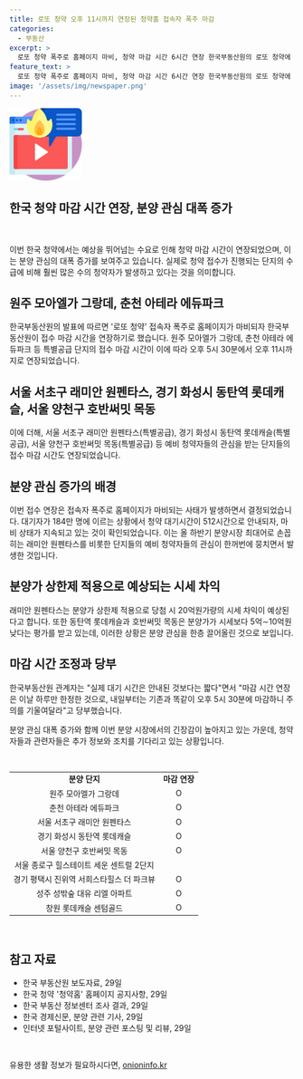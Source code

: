 ```yaml
---
title: 로또 청약 오후 11시까지 연장된 청약홈 접속자 폭주 마감
categories:
  - 부동산
excerpt: >
  로또 청약 폭주로 홈페이지 마비, 청약 마감 시간 6시간 연장 한국부동산원의 로또 청약에 대한 접수 마감 시간이 폭주로 홈페이지가 마비되자 6시간 연장됐다. 원주, 춘천, 서울, 경기 등 9개 단지의 청약홈 접수 마감 시간이 연장되었으며, 무순위 청약도 추가 연장됐다. 올 하반기 분양시장 최대어인 래미안 원펜타스와 호반써밋 목동, 동탄역 롯데캐슬 등의 청약일정이 겹쳐 대기자 수는 184만명에 달해 대기시간은 512시간에 이르렀다. 
feature_text: >
  로또 청약 폭주로 홈페이지 마비, 청약 마감 시간 6시간 연장 한국부동산원의 로또 청약에 대한 접수 마감 시간이 폭주로 홈페이지가 마비되자 6시간 연장됐다. 원주, 춘천, 서울, 경기 등 9개 단지의 청약홈 접수 마감 시간이 연장되었으며, 무순위 청약도 추가 연장됐다. 올 하반기 분양시장 최대어인 래미안 원펜타스와 호반써밋 목동, 동탄역 롯데캐슬 등의 청약일정이 겹쳐 대기자 수는 184만명에 달해 대기시간은 512시간에 이르렀다. 
image: '/assets/img/newspaper.png'
---
```


<p><img src="/assets/img/news.png" alt="rentncar 속보" /></p>

<h2>한국 청약 마감 시간 연장, 분양 관심 대폭 증가</h2>

<p data-ke-size="size16">&nbsp;</p>

<p>이번 한국 청약에서는 예상을 뛰어넘는 수요로 인해 청약 마감 시간이 연장되었으며, 이는 분양 관심의 대폭 증가를 보여주고 있습니다. 실제로 청약 접수가 진행되는 단지의 수급에 비해 훨씬 많은 수의 청약자가 발생하고 있다는 것을 의미합니다.</p>

<h2 data-ke-size="size26">원주 모아엘가 그랑데, 춘천 아테라 에듀파크</h2>

<p>한국부동산원의 발표에 따르면 '로또 청약' 접속자 폭주로 홈페이지가 마비되자 한국부동산원이 접수 마감 시간을 연장하기로 했습니다. 원주 모아엘가 그랑데, 춘천 아테라 에듀파크 등 특별공급 단지의 접수 마감 시간이 이에 따라 오후 5시 30분에서 오후 11시까지로 연장되었습니다.</p>

<h2 data-ke-size="size26">서울 서초구 래미안 원펜타스, 경기 화성시 동탄역 롯데캐슬, 서울 양천구 호반써밋 목동</h2>

<p>이에 더해, 서울 서초구 래미안 원펜타스(특별공급), 경기 화성시 동탄역 롯데캐슬(특별공급), 서울 양천구 호반써밋 목동(특별공급) 등 예비 청약자들의 관심을 받는 단지들의 접수 마감 시간도 연장되었습니다.</p>

<h2 data-ke-size="size26">분양 관심 증가의 배경</h2>

<p>이번 접수 연장은 접속자 폭주로 홈페이지가 마비되는 사태가 발생하면서 결정되었습니다. 대기자가 184만 명에 이르는 상황에서 청약 대기시간이 512시간으로 안내되자, 마비 상태가 지속되고 있는 것이 확인되었습니다. 이는 올 하반기 분양시장 최대어로 손꼽히는 래미안 원펜타스를 비롯한 단지들의 예비 청약자들의 관심이 한꺼번에 뭉치면서 발생한 것입니다.</p>

<h2 data-ke-size="size26">분양가 상한제 적용으로 예상되는 시세 차익</h2>

<p>래미안 원펜타스는 분양가 상한제 적용으로 당첨 시 20억원가량의 시세 차익이 예상된다고 합니다. 또한 동탄역 롯데캐슬과 호반써밋 목동은 분양가가 시세보다 5억∼10억원 낮다는 평가를 받고 있는데, 이러한 상황은 분양 관심을 한층 끌어올린 것으로 보입니다.</p>

<h2 data-ke-size="size26">마감 시간 조정과 당부</h2>

<p>한국부동산원 관계자는 "실제 대기 시간은 안내된 것보다는 짧다"면서 "마감 시간 연장은 이날 하루만 한정한 것으로, 내일부터는 기존과 똑같이 오후 5시 30분에 마감하니 주의를 기울여달라"고 당부했습니다.</p>

<p>분양 관심 대폭 증가와 함께 이번 분양 시장에서의 긴장감이 높아지고 있는 가운데, 청약자들과 관련자들은 추가 정보와 조치를 기다리고 있는 상황입니다.</p>

<p data-ke-size="size16">&nbsp;</p>

<table>
<tbody>
<tr>
<td style="text-align: center; height: 17px;"><b>분양 단지</b></td>
<td style="text-align: center; height: 17px;"><b>마감 연장</b></td>
</tr>
<tr>
<td style="text-align: center; height: 17px;">원주 모아엘가 그랑데</td>
<td style="text-align: center; height: 17px;">O</td>
</tr>
<tr>
<td style="text-align: center; height: 17px;">춘천 아테라 에듀파크</td>
<td style="text-align: center; height: 17px;">O</td>
</tr>
<tr>
<td style="text-align: center; height: 17px;">서울 서초구 래미안 원펜타스</td>
<td style="text-align: center; height: 17px;">O</td>
</tr>
<tr>
<td style="text-align: center; height: 17px;">경기 화성시 동탄역 롯데캐슬</td>
<td style="text-align: center; height: 17px;">O</td>
</tr>
<tr>
<td style="text-align: center; height: 17px;">서울 양천구 호반써밋 목동</td>
<td style="text-align: center; height: 17px;">O</td>
</tr>
<tr>
<td style="text-align: center; height: 17px;">서울 종로구 힐스테이트 세운 센트럴 2단지</td>
<td style="text-align: center; height: 17px;"></td>
</tr>
<tr>
<td style="text-align: center; height: 17px;">경기 평택시 진위역 서희스타힐스 더 파크뷰</td>
<td style="text-align: center; height: 17px;">O</td>
</tr>
<tr>
<td style="text-align: center; height: 17px;">성주 성밖숲 대유 리엘 아파트</td>
<td style="text-align: center; height: 17px;">O</td>
</tr>
<tr>
<td style="text-align: center; height: 17px;">창원 롯데캐슬 센텀골드</td>
<td style="text-align: center; height: 17px;">O</td>
</tr>
</tbody>
</table>

<p data-ke-size="size16">&nbsp;</p>

<h2 data-ke-size="size26">참고 자료</h2>

<ul>
<li>한국 부동산원 보도자료, 29일<br></li>
<li>한국 청약 '청약홈' 홈페이지 공지사항, 29일<br></li>
<li>한국 부동산 정보센터 조사 결과, 29일<br></li>
<li>한국 경제신문, 분양 관련 기사, 29일<br></li>
<li>인터넷 포털사이트, 분양 관련 포스팅 및 리뷰, 29일<br></li>
</ul>

<p data-ke-size="size16">&nbsp;</p>
유용한 생활 정보가 필요하시다면, <a href="https://onioninfo.kr" rel="dofollow">onioninfo.kr</a>


